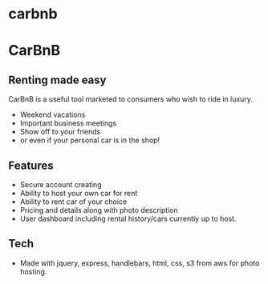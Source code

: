 # carbnb

# CarBnB
## Renting made easy



CarBnB is a useful tool marketed to consumers who wish to ride in luxury.

- Weekend vacations
- Important business meetings
- Show off to your friends
- or even if your personal car is in the shop!

## Features

- Secure account creating
- Ability to host your own car for rent
- Ability to rent car of your choice
- Pricing and details along with photo description
- User dashboard including rental history/cars currently up to host.


## Tech


- Made with jquery, express, handlebars, html, css, s3 from aws for photo hosting.